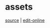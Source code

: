 # assets

[source](https://github.com/haibazhang/lib/blob/master/src/web/proj/assets/README.md) \| [edit-online](https://github.com/haibazhang/lib/edit/master/src/web/proj/assets/README.md)

